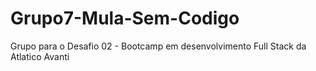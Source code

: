 # Grupo7-Mula-Sem-Codigo
Grupo para o Desafio 02 - Bootcamp em desenvolvimento Full Stack da Atlatico Avanti
